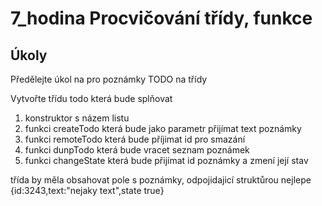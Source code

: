 # 7_hodina Procvičování třídy, funkce


## Úkoly

Předělejte úkol na pro poznámky TODO na třídy

Vytvořte třídu todo která bude splňovat

1. konstruktor s názem listu
2. funkci createTodo která bude jako parametr přijímat text poznámky
3. funkci remoteTodo která bude příjimat id pro smazání
4. funkci dunpTodo která bude vracet seznam poznámek
5. funkci changeState která bude přijímat id poznámky a zmení její stav

třída by měla obsahovat pole s poznámky, odpojidajicí struktůrou nejlepe 
{id:3243,text:"nejaky text",state true}
